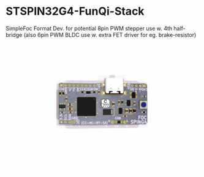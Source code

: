 # STSPIN32G4-FunQi-Stack
SimpleFoc Format Dev. for potential 8pin PWM stepper use w. 4th half-bridge (also 6pin PWM BLDC use w. extra FET driver for eg. brake-resistor)

![alt text](https://github.com/Juanduino/STSPIN32G4-FunQi-Stack/blob/main/Images/TOP%20-%20STSPIN32G4%20Stack%20w.%204th%20Bridge%20driver.jpg?raw=true)